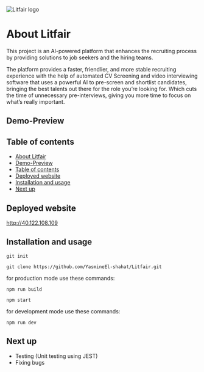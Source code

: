 ![Litfair logo](https://github.com/YasmineEl-shahat/Litfair/blob/master/public/assets/readme/animatedLogo.gif)

# About Litfair

This project is an AI-powered platform that enhances the recruiting process by providing solutions to job seekers and the hiring teams.

The platform provides a faster, friendlier, and more stable recruiting experience with the help of automated CV Screening and video interviewing software that uses a powerful AI to pre-screen and shortlist candidates, bringing the best talents out there for the role you’re looking for. Which cuts the time of unnecessary pre-interviews, giving you more time to focus on what’s really important.

## Demo-Preview

## Table of contents

- [About Litfair](#about-litfair)
- [Demo-Preview](#demo-preview)
- [Table of contents](#table-of-contents)
- [Deployed website](#deployed-website)
- [Installation and usage](#installation-and-usage)
- [Next up](#next-up)

## Deployed website

http://40.122.108.109

## Installation and usage

`git init`

`git clone https://github.com/YasmineEl-shahat/Litfair.git`

for production mode use these commands:

`npm run build`

`npm start`

for development mode use these commands:

`npm run dev`


## Next up

- Testing (Unit testing using JEST)
- Fixing bugs


